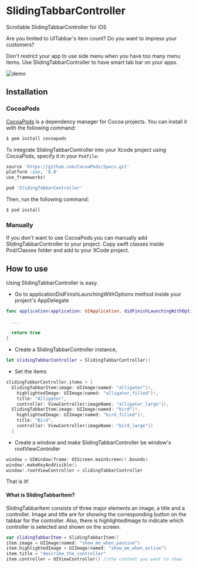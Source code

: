# SlidingTabbarController
Scrollable SlidingTabbarController for iOS

Are you limited to UITabbar's item count?
Do you want to impress your customers?

Don't restrict your app to use side menu when you have too many menu items.
Use SlidingTabbarController to have smart tab bar on your apps.

![demo](https://github.com/yunuserenguzel/sliding-tabbar-controller/blob/master/sliding_tabbar_demo.gif)

## Installation

### CocoaPods

[CocoaPods](http://cocoapods.org) is a dependency manager for Cocoa projects. You can install it with the following command:

```bash
$ gem install cocoapods
```

To integrate SlidingTabbarController into your Xcode project using CocoaPods, specify it in your `Podfile`:

```ruby
source 'https://github.com/CocoaPods/Specs.git'
platform :ios, '8.0'
use_frameworks!

pod 'SlidingTabbarController'
```

Then, run the following command:

```bash
$ pod install
```

### Manually

If you don't want to use CocoaPods you can manually add SlidingTabbarController to your project. Copy swift classes inside Pod/Classes folder and add to your XCode project.

## How to use

Using SlidingTabbarController is easy. 

* Go to applicationDidFinishLaunchingWithOptions method inside your project's AppDelegate
```Swift
func application(application: UIApplication, didFinishLaunchingWithOptions launchOptions: [NSObject: AnyObject]?) -> Bool {
  
  ...
  
  return true
}
```

* Create a SlidingTabbarController instance,
```Swift
let slidingTabbarController = SlidingTabbarController()
```

* Set the items
```Swift
slidingTabbarController.items = [
  SlidingTabbarItem(image: UIImage(named: "alligator")!,
    highlightedImage: UIImage(named: "alligator_filled")!,
    title: "Alligator",
    controller: ViewController(imageName: "alligator_large")),
  SlidingTabbarItem(image: UIImage(named: "bird")!,
    highlightedImage: UIImage(named: "bird_filled")!,
    title: "Bird",
    controller: ViewController(imageName: "bird_large"))
  ]
```

* Create a window and make SlidingTabbarController be window's rootViewController
```Swift
window = UIWindow(frame: UIScreen.mainScreen().bounds)
window!.makeKeyAndVisible()
window!.rootViewController = slidingTabbarController
```
That is it!

#### What is SlidingTabbarItem?
SlidingTabbarItem consists of three major elements an image, a title and a controller. Image and title are for showing the corresponding button on the tabbar for the controller. Also, there is highlightedImage to indicate which controller is selected and shown on the screen.

```Swift
var slidingTabbarItem = SlidingTabbarItem()
item.image = UIImage(named: "show_me_when_passive")
item.highlightedImage = UIImage(named: "show_me_when_active")
item.title = "describe_the_controller"
item.controller = UIViewController() //the content you want to show
```
